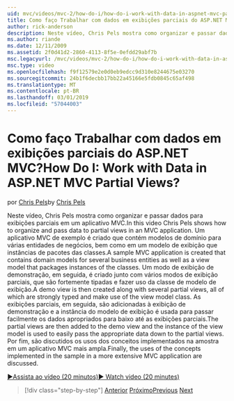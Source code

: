 ```yaml
---
uid: mvc/videos/mvc-2/how-do-i/how-do-i-work-with-data-in-aspnet-mvc-partial-views
title: Como faço Trabalhar com dados em exibições parciais do ASP.NET MVC? | Microsoft Docs
author: rick-anderson
description: Neste vídeo, Chris Pels mostra como organizar e passar dados para exibições parciais em um aplicativo MVC. Um aplicativo MVC de exemplo é criado que contém o domínio...
ms.author: riande
ms.date: 12/11/2009
ms.assetid: 2f0d41d2-2860-4113-8f5e-0efdd29abf7b
msc.legacyurl: /mvc/videos/mvc-2/how-do-i/how-do-i-work-with-data-in-aspnet-mvc-partial-views
msc.type: video
ms.openlocfilehash: f9f12579e2e0d0eb9edcc9d310e8244675e03270
ms.sourcegitcommit: 24b1f6decbb17bb22a45166e5fdb0845c65af498
ms.translationtype: MT
ms.contentlocale: pt-BR
ms.lasthandoff: 03/01/2019
ms.locfileid: "57044003"
---
```

<a name="how-do-i-work-with-data-in-aspnet-mvc-partial-views"></a><span data-ttu-id="396a1-105">Como faço Trabalhar com dados em exibições parciais do ASP.NET MVC?</span><span class="sxs-lookup"><span data-stu-id="396a1-105">How Do I: Work with Data in ASP.NET MVC Partial Views?</span></span>
====================
<span data-ttu-id="396a1-106">por [Chris Pels](https://twitter.com/chrispels)</span><span class="sxs-lookup"><span data-stu-id="396a1-106">by [Chris Pels](https://twitter.com/chrispels)</span></span>

<span data-ttu-id="396a1-107">Neste vídeo, Chris Pels mostra como organizar e passar dados para exibições parciais em um aplicativo MVC.</span><span class="sxs-lookup"><span data-stu-id="396a1-107">In this video Chris Pels shows how to organize and pass data to partial views in an MVC application.</span></span> <span data-ttu-id="396a1-108">Um aplicativo MVC de exemplo é criado que contém modelos de domínio para várias entidades de negócios, bem como em um modelo de exibição que instâncias de pacotes das classes.</span><span class="sxs-lookup"><span data-stu-id="396a1-108">A sample MVC application is created that contains domain models for several business entities as well as a view model that packages instances of the classes.</span></span> <span data-ttu-id="396a1-109">Um modo de exibição de demonstração, em seguida, é criado junto com vários modos de exibição parciais, que são fortemente tipadas e fazer uso da classe de modelo de exibição.</span><span class="sxs-lookup"><span data-stu-id="396a1-109">A demo view is then created along with several partial views, all of which are strongly typed and make use of the view model class.</span></span> <span data-ttu-id="396a1-110">As exibições parciais, em seguida, são adicionadas à exibição de demonstração e a instância do modelo de exibição é usada para passar facilmente os dados apropriados para baixo até as exibições parciais.</span><span class="sxs-lookup"><span data-stu-id="396a1-110">The partial views are then added to the demo view and the instance of the view model is used to easily pass the appropriate data down to the partial views.</span></span> <span data-ttu-id="396a1-111">Por fim, são discutidos os usos dos conceitos implementados na amostra em um aplicativo MVC mais ampla.</span><span class="sxs-lookup"><span data-stu-id="396a1-111">Finally, the uses of the concepts implemented in the sample in a more extensive MVC application are discussed.</span></span>

[<span data-ttu-id="396a1-112">&#9654;Assista ao vídeo (20 minutos)</span><span class="sxs-lookup"><span data-stu-id="396a1-112">&#9654; Watch video (20 minutes)</span></span>](https://channel9.msdn.com/Blogs/ASP-NET-Site-Videos/how-do-i-work-with-data-in-aspnet-mvc-partial-views)

> [!div class="step-by-step"]
> <span data-ttu-id="396a1-113">[Anterior](how-do-i-return-json-formatted-data-for-an-ajax-call-in-an-aspnet-mvc-web-application.md)
> [Próximo](how-do-i-implement-view-models-to-manage-data-for-aspnet-mvc-views.md)</span><span class="sxs-lookup"><span data-stu-id="396a1-113">[Previous](how-do-i-return-json-formatted-data-for-an-ajax-call-in-an-aspnet-mvc-web-application.md)
[Next](how-do-i-implement-view-models-to-manage-data-for-aspnet-mvc-views.md)</span></span>
